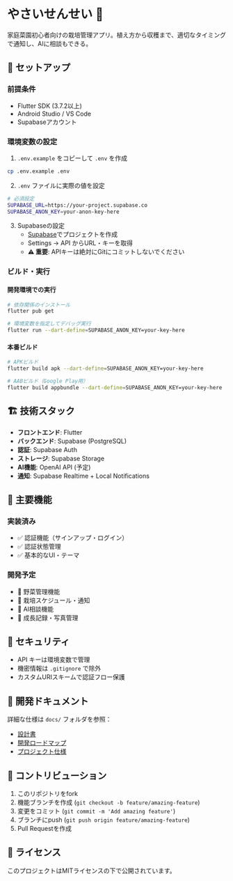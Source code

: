 # やさいせんせい 🌱

家庭菜園初心者向けの栽培管理アプリ。植え方から収穫まで、適切なタイミングで通知し、AIに相談もできる。

## 🚀 セットアップ

### 前提条件
- Flutter SDK (3.7.2以上)
- Android Studio / VS Code
- Supabaseアカウント

### 環境変数の設定

1. `.env.example` をコピーして `.env` を作成
```bash
cp .env.example .env
```

2. `.env` ファイルに実際の値を設定
```bash
# 必須設定
SUPABASE_URL=https://your-project.supabase.co
SUPABASE_ANON_KEY=your-anon-key-here
```

3. Supabaseの設定
   - [Supabase](https://supabase.com)でプロジェクトを作成
   - Settings → API からURL・キーを取得
   - **⚠️ 重要**: APIキーは絶対にGitにコミットしないでください

### ビルド・実行

#### 開発環境での実行
```bash
# 依存関係のインストール
flutter pub get

# 環境変数を指定してデバッグ実行
flutter run --dart-define=SUPABASE_ANON_KEY=your-key-here
```

#### 本番ビルド
```bash
# APKビルド
flutter build apk --dart-define=SUPABASE_ANON_KEY=your-key-here

# AABビルド（Google Play用）
flutter build appbundle --dart-define=SUPABASE_ANON_KEY=your-key-here
```

## 🏗️ 技術スタック

- **フロントエンド**: Flutter
- **バックエンド**: Supabase (PostgreSQL)
- **認証**: Supabase Auth
- **ストレージ**: Supabase Storage
- **AI機能**: OpenAI API (予定)
- **通知**: Supabase Realtime + Local Notifications

## 📱 主要機能

### 実装済み
- ✅ 認証機能（サインアップ・ログイン）
- ✅ 認証状態管理
- ✅ 基本的なUI・テーマ

### 開発予定
- 🔄 野菜管理機能
- 🔄 栽培スケジュール・通知
- 🔄 AI相談機能
- 🔄 成長記録・写真管理

## 🔐 セキュリティ

- API キーは環境変数で管理
- 機密情報は `.gitignore` で除外
- カスタムURIスキームで認証フロー保護

## 📖 開発ドキュメント

詳細な仕様は `docs/` フォルダを参照：
- [設計書](docs/design.md)
- [開発ロードマップ](docs/roadmap.md)
- [プロジェクト仕様](CLAUDE.md)

## 🤝 コントリビューション

1. このリポジトリをfork
2. 機能ブランチを作成 (`git checkout -b feature/amazing-feature`)
3. 変更をコミット (`git commit -m 'Add amazing feature'`)
4. ブランチにpush (`git push origin feature/amazing-feature`)
5. Pull Requestを作成

## 📄 ライセンス

このプロジェクトはMITライセンスの下で公開されています。
